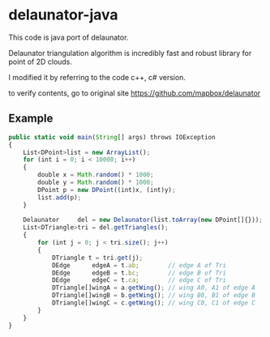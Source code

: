 # delaunator-java
This code is java port of delaunator.

Delaunator triangulation algorithm is incredibly fast and robust library for point of 2D clouds.

I modified it by referring to the code c++, c# version.

to verify contents, go to original site https://github.com/mapbox/delaunator

## Example

```js
public static void main(String[] args) throws IOException
{
    List<DPoint>list = new ArrayList();
    for (int i = 0; i < 10000; i++)
    {
        double x = Math.random() * 1000;
        double y = Math.random() * 1000;
        DPoint p = new DPoint((int)x, (int)y);
        list.add(p);
    }
    
    Delaunator     del = new Delaunator(list.toArray(new DPoint[]{}));
    List<DTriangle>tri = del.getTriangles();
    {
        for (int j = 0; j < tri.size(); j++)
        {
            DTriangle t = tri.get(j);
            DEdge      edgeA = t.ab;        // edge A of Tri
            DEdge      edgeB = t.bc;        // edge B of Tri
            DEdge      edgeC = t.ca;        // edge C of Tri
            DTriangle[]wingA = a.getWing(); // wing A0, A1 of edge A
            DTriangle[]wingB = b.getWing(); // wing B0, B1 of edge B
            DTriangle[]wingC = c.getWing(); // wing C0, C1 of edge C
        }
    }
}
```
